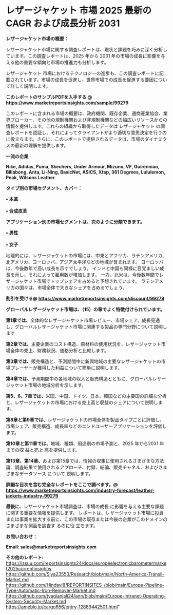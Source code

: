 # レザージャケット 市場 2025 最新の CAGR および成長分析 2031

<strong><b>レザージャケット市場の概要：</b></strong>

レザージャケット市場に関する調査レポートは、現状と課題を巧みに深く分析しています。この調査レポートは、2025 年から 2031 年の市場の成長に影響を与える他の重要な傾向と市場の推進力も分析します。

レザージャケット 市場におけるテクノロジーの進歩も、この調査レポートに記載されています。市場の成長を促進し、世界市場での成長を促進する要因について詳しく説明します。

<strong>このレポートのサンプルPDFを入手する @ <a href=https://www.marketreportsinsights.com/sample/99279>https://www.marketreportsinsights.com/sample/99279</a></strong>

このレポートに含まれる市場の概要は、政府機関、既存企業、通商産業協会、業界ブローカー、その他の規制機関および非規制機関などの幅広いリソースからの情報を提供します。これらの組織から取得したデータは レザージャケット の調査レポートを認証し、それによってクライアントがより適切な意思決定を行うのに役立ちます。さらに、このレポートで提供されるデータは、市場のダイナミクスの最新の理解を提供します。

<strong>一流の企業</strong>

<strong><b>Nike, Adidas, Puma, Skechers, Under Armour, Mizuno, VF, Guirenniao, Billabong, Anta, Li-Ning, BasicNet, ASICS, Xtep, 361 Degrees, Lululemon, Peak, Wilsons Leather</b></strong>

<strong><b>タイプ別の市場セグメント、カバー：</b></strong>

<strong>• 本革<br><br>• 合成皮革</strong>

<strong><b>アプリケーション別の市場セグメントは、次のように分類できます。</b></strong>

<strong>• 男性<br><br>• 女子</strong>

 地理的には、レザージャケットの市場には、中東とアフリカ、ラテンアメリカ、北アメリカ、ヨーロッパ、アジア太平洋などの地域が含まれます。 ヨーロッパは、今後数年で高い成長を示すでしょう。 インドと中国も同様に目覚ましい成長を示し、それによって雇用数が増加します。 一方、北米は、今後数年間でレザージャケット市場でトップシェアを占めると予想されています。 ラテンアメリカの国々は、市場全体で大きなシェアを占めるでしょう。

<strong>割引を受ける@ <a href=https://www.marketreportsinsights.com/discount/99279>https://www.marketreportsinsights.com/discount/99279</a></strong>

<strong><b>グローバルレザージャケット市場は、（15）の章でよく特徴付けられています。</b></strong>

<strong><b>第</b></strong><strong><b>1章では、</b></strong>全体的なレザージャケット市場レビュー、市場シェア、成長見通し、グローバルレザージャケット市場に関連する製品の専門分野について説明します

<strong><b>第2章では、</b></strong>主要企業のコスト構造、原材料の使用状況を、レザージャケット市場全体の売上、財務状況、価格分析と比較します。

<strong><b>第3章では、</b></strong>販売構造と、予測期間中に新興地域の主要なレザージャケットの市場プレーヤーが獲得した利益について簡単に説明します。

<strong><b>第4章では、</b></strong>予測期間中の各地域の収入と販売構造とともに、グローバルレザージャケット市場の地域分析を示します。

<strong><b>第5、6、7章では、</b></strong>米国、中国、ドイツ、日本、韓国などの主要国の詳細な分析と、レザージャケットの市場における売上高と収益のシェアについて説明します。

<strong><b>第8章と第9章では、</b></strong>レザージャケットの市場全体を製品タイプごとに評価し、市場シェア、販売構造、成長率などのエンドユーザーアプリケーションを評価します。

<strong><b>第10章と第11章では、</b></strong>地域、種類、用途別の市場予測と、2025 年から2031 年までの収 益と売上 高を提供します。

<strong><b>第13章、第14章、</b></strong>および第15章では、情報の収集に使用されるさまざまな方法論、調査結果で使用されるアプローチ、付録、結論、販売チャネル、およびさまざまなデータソース について 説明します。

<strong>詳細な目次を含む完全なレポートをここで調べます。@ <a href=https://www.marketreportsinsights.com/industry-forecast/leather-jackets-industry-99279>https://www.marketreportsinsights.com/industry-forecast/leather-jackets-industry-99279</a></strong>

<strong><b>最後に、</b></strong>レザージャケット市場調査は、市場の成長 に影響を</a>与える主要な課題に関する重要な情報を提供します。 レポートは、レザージャケット市場に投資または事業を拡大する前に、この市場の既存または今後の企業がこのドメインのさまざまな側面を調査す るのに役 立ちます。

<strong><b>お問い合わせ：</b></strong>

<strong>Email: </strong><a href=mailto:sales@marketreportsinsights.com><strong>sales@marketreportsinsights.com</strong></a>

<strong>その他のレポート:</strong>
<br>
<a href=https://issuu.com/reportsinsights24/docs/europeelectronicbarometermarket2025currentinsightw>https://issuu.com/reportsinsights24/docs/europeelectronicbarometermarket2025currentinsightw</a>
<br>
<a href=https://github.com/Siya23553/Research/blob/main/North-America-Transil-Market.md>https://github.com/Siya23553/Research/blob/main/North-America-Transil-Market.md</a>
<br>
<a href=https://github.com/Hindavi8/REPORTINSITES-/blob/main/Europe-Pipeline-Type-Automatic-Iron-Remover-Market.md>https://github.com/Hindavi8/REPORTINSITES-/blob/main/Europe-Pipeline-Type-Automatic-Iron-Remover-Market.md</a>
<br>
<a href=https://github.com/tyagianjali24/ann/blob/main/Europe-Intranet-Operating-System-Security-Market.md>https://github.com/tyagianjali24/ann/blob/main/Europe-Intranet-Operating-System-Security-Market.md</a>
<br>
<a href=https://ameblo.jp/cargo656/entry-12889442501.html>https://ameblo.jp/cargo656/entry-12889442501.html</a>"
